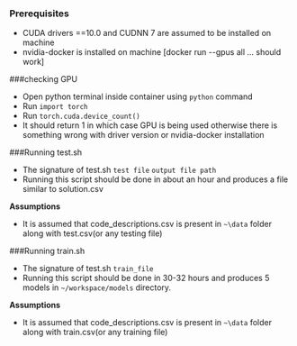 ### Prerequisites

- CUDA drivers ==10.0 and CUDNN 7 are assumed to be installed on machine
- nvidia-docker is installed on machine  [docker run --gpus all ... should work]

###checking GPU
- Open python terminal inside container using `python` command
- Run `import torch`
- Run `torch.cuda.device_count()`
- It should return 1 in which case GPU is being used otherwise there is something wrong with driver version or nvidia-docker installation

###Running test.sh

- The signature of test.sh `test file`  `output file path`
- Running this script should be done in about an hour and produces a file similar to solution.csv

**Assumptions**
- It is assumed that code_descriptions.csv is present in `~\data` folder along with test.csv(or any testing file)

###Running train.sh

- The signature of test.sh `train_file`
- Running this script should be done in 30-32 hours and produces 5 models in `~/workspace/models` directory.

**Assumptions**
- It is assumed that code_descriptions.csv is present in `~\data` folder along with train.csv(or any training file)

